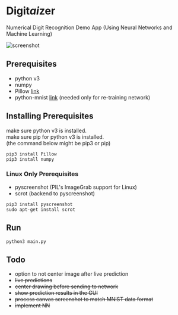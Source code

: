 # Digit*ai*zer
Numerical Digit Recognition Demo App (Using Neural Networks and Machine Learning)

![screenshot](https://i.imgur.com/CQfMm5p.png "Digitaizer 1.0")

## Prerequisites

* python v3
* numpy
* Pillow [link](https://github.com/python-pillow/Pillow)
* python-mnist [link](https://github.com/sorki/python-mnist) (needed only for re-training network)

## Installing Prerequisites
make sure python v3 is installed.  
make sure pip for python v3 is installed.  
(the command below might be pip3 or pip)
```
pip3 install Pillow
pip3 install numpy
```
### Linux Only Prerequisites
* pyscreenshot (PIL's ImageGrab support for Linux)
* scrot (backend to pyscreenshot)
```
pip3 install pyscreenshot
sudo apt-get install scrot
```

## Run
```
python3 main.py
```

## Todo
* option to not center image after live prediction
* ~~live predictions~~
* ~~center drawing before sending to network~~
* ~~show prediction results in the GUI~~
* ~~process canvas screenshot to match MNIST data format~~
* ~~implement NN~~
